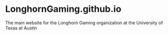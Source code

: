 # LonghornGaming.github.io
The main website for the Longhorn Gaming organization at the University of Texas at Austin
